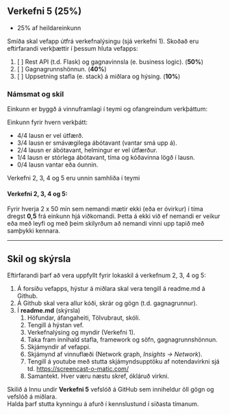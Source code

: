 ## Verkefni 5 (25%)  
- 25% af heildareinkunn
  
Smíða skal vefapp útfrá verkefnalýsingu (sjá verkefni 1). Skoðað eru eftirfarandi verkþættir í þessum hluta vefapps:

1. [ ] Rest API (t.d. Flask) og gagnavinnsla (e. business logic). (**50%**)
1. [ ] Gagnagrunnshönnun. (**40%**)
1. [ ] Uppsetning stafla (e. stack) á miðlara og hýsing. (**10%**)

### Námsmat og skil
Einkunn er byggð á vinnuframlagi í teymi og ofangreindum verkþáttum:

Einkunn fyrir hvern verkþátt:
- 4/4 lausn er vel útfærð.
- 3/4 lausn er smávægilega ábótavant (vantar smá upp á).
- 2/4 lausn er ábótavant, helmingur er vel útfærður.
- 1/4 lausn er stórlega ábótavant, tíma og kóðavinna lögð í lausn.
- 0/4 lausn vantar eða óunnin.

Verkefni 2, 3, 4 og 5 eru unnin samhliða í teymi

#### Verkefni 2, 3, 4 og 5:
Fyrir hverja 2 x 50 mín sem nemandi mætir ekki (eða er óvirkur) í tíma dregst **0,5** frá einkunn hjá viðkomandi. Þetta á ekki við ef nemandi er veikur eða með leyfi og með þeim skilyrðum að nemandi vinni upp tapið með samþykki kennara.

---

## Skil og skýrsla 

Eftirfarandi þarf að vera uppfyllt fyrir lokaskil á verkefnum 2, 3, 4 og 5:

1.	Á forsíðu vefapps, hýstur á miðlara skal vera tengill á readme.md á Github.
2.	Á Github skal vera allur kóði, skrár og gögn (t.d. gagnagrunnur). 
3.	Í **readme.md** (skýrsla)
    1.	Höfundar, áfangaheiti, Tölvubraut, skóli.
    1.  Tengill á hýstan vef.
    1.	Verkefnalýsing og myndir (Verkefni 1).
    1.	Taka fram innihald stafla, framework og söfn, gagnagrunnshönnun. 
    1.	Skjámyndir af vefappi.
    1.	Skjámynd af vinnuflæði (Network graph, _Insights -> Network_). 
    1.	Tengill á youtube með stutta skjámyndsupptöku af notendavirkni sjá td. https://screencast-o-matic.com/ 
    1.	Samantekt. Hver væru næstu skref, ókláruð virkni.

Skilið á Innu undir **Verkefni 5** vefslóð á GitHub sem inniheldur öll gögn og vefslóð á miðlara. <br>
Halda þarf stutta kynningu á afurð í kennslustund í síðasta tímanum.

